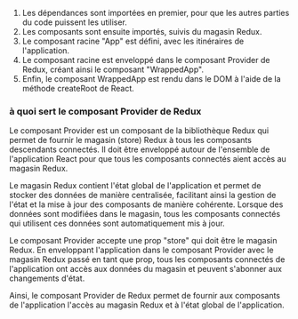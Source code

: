 1. Les dépendances sont importées en premier, pour que les autres parties du code puissent les utiliser. 
2. Les composants sont ensuite importés, suivis du magasin Redux. 
3. Le composant racine "App" est défini, avec les itinéraires de l'application. 
4. Le composant racine est enveloppé dans le composant Provider de Redux, créant ainsi le composant "WrappedApp". 
5. Enfin, le composant WrappedApp est rendu dans le DOM à l'aide de la méthode createRoot de React.

### à quoi sert le composant Provider de Redux

Le composant Provider est un composant de la bibliothèque Redux qui permet de fournir le magasin (store) Redux à tous les composants descendants connectés. Il doit être enveloppé autour de l'ensemble de l'application React pour que tous les composants connectés aient accès au magasin Redux.

Le magasin Redux contient l'état global de l'application et permet de stocker des données de manière centralisée, facilitant ainsi la gestion de l'état et la mise à jour des composants de manière cohérente. Lorsque des données sont modifiées dans le magasin, tous les composants connectés qui utilisent ces données sont automatiquement mis à jour.

Le composant Provider accepte une prop "store" qui doit être le magasin Redux. En enveloppant l'application dans le composant Provider avec le magasin Redux passé en tant que prop, tous les composants connectés de l'application ont accès aux données du magasin et peuvent s'abonner aux changements d'état.

Ainsi, le composant Provider de Redux permet de fournir aux composants de l'application l'accès au magasin Redux et à l'état global de l'application.